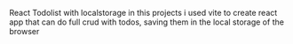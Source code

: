 React Todolist with localstorage
in this projects i used vite to create react app that can do full crud with todos, saving them in the local storage of the browser
